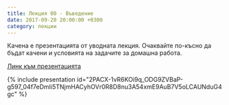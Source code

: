 ```yaml
---
title: Лекция 00 - Въведение
date: 2017-09-20 20:00:00 +0300
category: лекции
---
```


Качена е презентацията от уводната лекция. Очаквайте по-късно да бъдат качени и условията на задачите за домашна работа.

[Линк към презентацията](https://docs.google.com/presentation/d/e/2PACX-1vR6KOi9q_ODG9ZVBaP-g597_04f7eDmIi5TNjmHACyhOVr0R8D8nu3A54xmE9AuB7V5oLCAUNduG4gc/pub?start=false&loop=false&delayms=3000)

{% include presentation id="2PACX-1vR6KOi9q_ODG9ZVBaP-g597_04f7eDmIi5TNjmHACyhOVr0R8D8nu3A54xmE9AuB7V5oLCAUNduG4gc" %}
